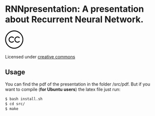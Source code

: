 # RNNpresentation: A presentation about Recurrent Neural Network.

![alt text](gifs/cc-logo.png "CC")


Licensed under [creative commons](https://github.com/felipessalvatore/RNNpresentation/blob/master/LICENSE)


## Usage

You can find the pdf of the presentation in the folder /src/pdf. But if you want to compile (**for Ubuntu users**) the latex file just run:

```
$ bash install.sh 
$ cd src/
$ make
```
